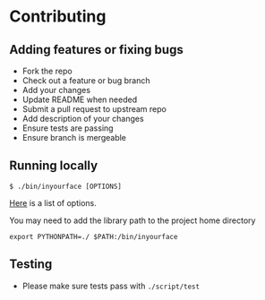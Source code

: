 # Contributing

## Adding features or fixing bugs

* Fork the repo
* Check out a feature or bug branch
* Add your changes
* Update README when needed
* Submit a pull request to upstream repo
* Add description of your changes
* Ensure tests are passing
* Ensure branch is mergeable

## Running locally
`$ ./bin/inyourface [OPTIONS]`

[Here](README.rst) is a list of options.

You may need to add the library path to the project home directory
```
export PYTHONPATH=./ $PATH:/bin/inyourface
```



## Testing

* Please make sure tests pass with `./script/test`
